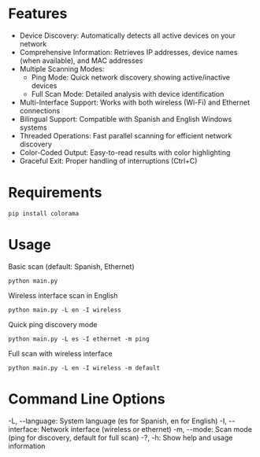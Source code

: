 # Features
- Device Discovery: Automatically detects all active devices on your network
- Comprehensive Information: Retrieves IP addresses, device names (when available), and MAC addresses
- Multiple Scanning Modes:
    - Ping Mode: Quick network discovery showing active/inactive devices
    - Full Scan Mode: Detailed analysis with device identification
- Multi-Interface Support: Works with both wireless (Wi-Fi) and Ethernet connections
- Bilingual Support: Compatible with Spanish and English Windows systems
- Threaded Operations: Fast parallel scanning for efficient network discovery
- Color-Coded Output: Easy-to-read results with color highlighting
- Graceful Exit: Proper handling of interruptions (Ctrl+C)

# Requirements
```pip install colorama```

# Usage
Basic scan (default: Spanish, Ethernet)

```python main.py```

Wireless interface scan in English

```python main.py -L en -I wireless```

Quick ping discovery mode

```python main.py -L es -I ethernet -m ping```

Full scan with wireless interface

```python main.py -L en -I wireless -m default ```

# Command Line Options
-L, --language: System language (es for Spanish, en for English)
-I, --interface: Network interface (wireless or ethernet)
-m, --mode: Scan mode (ping for discovery, default for full scan)
-?, -h: Show help and usage information
